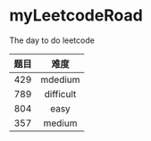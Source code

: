 # myLeetcodeRoad
The day to do leetcode

| 题目 |    难度     |
|:--:|:---------:| 
| 429 |  mdedium  |
| 789 | difficult |
| 804 |   easy    |
| 357 |  medium   |